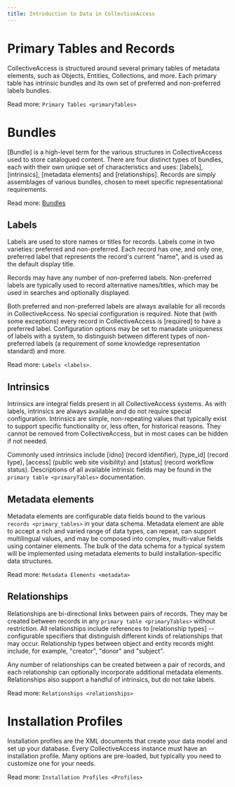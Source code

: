 ```yaml
---
title: Introduction to Data in CollectiveAccess
---
```


# Primary Tables and Records

CollectiveAccess is structured around several primary tables of metadata
elements, such as Objects, Entities, Collections, and more. Each primary
table has intrinsic bundles and its own set of preferred and
non-preferred labels bundles.

Read more: `Primary Tables <primaryTables>`

# Bundles

[Bundle] is a high-level term for the various structures in
CollectiveAccess used to store catalogued content. There are four
distinct types of bundles, each with their own unique set of
characteristics and uses: [labels],
[intrinsics], [metadata elements] and
[relationships]. Records are simply assemblages of various
bundles, chosen to meet specific representational requirements.

Read more:
[Bundles](https://manual.collectiveaccess.org/providence/user/reference/glossaries/Bundles.html)

## Labels

Labels are used to store names or titles for records. Labels come in two
varieties: preferred and non-preferred. Each record has one, and only
one, preferred label that represents the record\'s current \"name\", and
is used as the default display title.

Records may have any number of non-preferred labels. Non-preferred
labels are typically used to record alternative names/titles, which may
be used in searches and optionally displayed.

Both preferred and non-preferred labels are always available for all
records in CollectiveAccess. No special configuration is required. Note
that (with some exceptions) every record in CollectiveAccess is
[required] to have a preferred label. Configuration options
may be set to manadate uniqueness of labels with a system, to
distinguish between different types of non-preferred labels (a
requirement of some knowledge representation standard) and more.

Read more: `Labels <labels>`.

## Intrinsics

Intrinsics are integral fields present in all CollectiveAccess systems.
As with labels, intrinsics are always available and do not require
special configuration. Intrinsics are simple, non-repeating values that
typically exist to support specific functionality or, less often, for
historical reasons. They cannot be removed from CollectiveAccess, but in
most cases can be hidden if not needed.

Commonly used intrinsics include [idno] (record identifier),
[type_id] (record type), [access] (public web
site visibility) and [status] (record workflow status).
Descriptions of all available intrinsic fields may be found in the
`primary table <primaryTables>`
documentation.

## Metadata elements

Metadata elements are configurable data fields bound to the various
`records <primary_tables>` in your data
schema. Metadata element are able to accept a rich and varied range of
data types, can repeat, can support multilingual values, and may be
composed into complex, multi-value fields using container elements. The
bulk of the data schema for a typical system will be implemented using
metadata elements to build installation-specific data structures.

Read more: `Metadata Elements <metadata>`

## Relationships

Relationships are bi-directional links between pairs of records. They
may be created between records in any
`primary table <primaryTables>` without
restriction. All relationships include references to [relationship
types] -- configurable specifiers that distinguish different
kinds of relationships that may occur. Relationship types between object
and entity records might include, for example, \"creator\", \"donor\"
and \"subject\".

Any number of relationships can be created between a pair of records,
and each relationship can optionally incorporate additional metadata
elements. Relationships also support a handful of intrinsics, but do not
take labels.

Read more: `Relationships <relationships>`

# Installation Profiles

Installation profiles are the XML documents that create your data model
and set up your database. Every CollectiveAccess instance must have an
installation profile. Many options are pre-loaded, but typically you
need to customize one for your needs.

Read more: `Installation Profiles <Profiles>`
